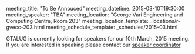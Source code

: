 meeting_title: "To Be Annouced"
meeting_datetime: 2015-03-10T19:30:00
meeting_speaker: "TBA"
meeting_location: "George Vari Engineering and Computing Centre, Room 203"
meeting_location_template: _locations/r-gvecc-203.html
meeting_schedule_template: _schedules/2015-03.html

<div class="alert alert-info">
GTALUG is currently looking for speakers for our 10th March, 2015
meeting. If you are interested in speaking please contact our
<a href="mailto:speaker-coordinator@gtalug.org" class="alert-link">speaker coordinator</a>.
</div>

